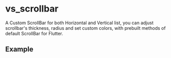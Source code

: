 # vs_scrollbar

A Custom ScrollBar for both Horizontal and Vertical list, you can adjust scrollbar's thickness, radius and set custom colors, with prebuilt methods of default ScrollBar for Flutter.

## Example

![]()
